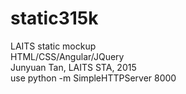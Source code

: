 # static315k
LAITS static mockup<br>
HTML/CSS/Angular/JQuery
<br>Junyuan Tan, LAITS STA, 2015
<br>use python -m SimpleHTTPServer 8000
